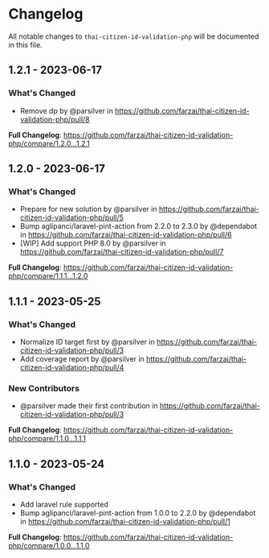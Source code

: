 # Changelog

All notable changes to `thai-citizen-id-validation-php` will be documented in this file.

## 1.2.1 - 2023-06-17

### What's Changed

- Remove dp by @parsilver in https://github.com/farzai/thai-citizen-id-validation-php/pull/8

**Full Changelog**: https://github.com/farzai/thai-citizen-id-validation-php/compare/1.2.0...1.2.1

## 1.2.0 - 2023-06-17

### What's Changed

- Prepare for new solution by @parsilver in https://github.com/farzai/thai-citizen-id-validation-php/pull/5
- Bump aglipanci/laravel-pint-action from 2.2.0 to 2.3.0 by @dependabot in https://github.com/farzai/thai-citizen-id-validation-php/pull/6
- [WIP] Add support PHP 8.0 by @parsilver in https://github.com/farzai/thai-citizen-id-validation-php/pull/7

**Full Changelog**: https://github.com/farzai/thai-citizen-id-validation-php/compare/1.1.1...1.2.0

## 1.1.1 - 2023-05-25

### What's Changed

- Normalize ID target first by @parsilver in https://github.com/farzai/thai-citizen-id-validation-php/pull/3
- Add coverage report by @parsilver in https://github.com/farzai/thai-citizen-id-validation-php/pull/4

### New Contributors

- @parsilver made their first contribution in https://github.com/farzai/thai-citizen-id-validation-php/pull/3

**Full Changelog**: https://github.com/farzai/thai-citizen-id-validation-php/compare/1.1.0...1.1.1

## 1.1.0 - 2023-05-24

### What's Changed

- Add laravel rule supported
- Bump aglipanci/laravel-pint-action from 1.0.0 to 2.2.0 by @dependabot in https://github.com/farzai/thai-citizen-id-validation-php/pull/1

**Full Changelog**: https://github.com/farzai/thai-citizen-id-validation-php/compare/1.0.0...1.1.0
